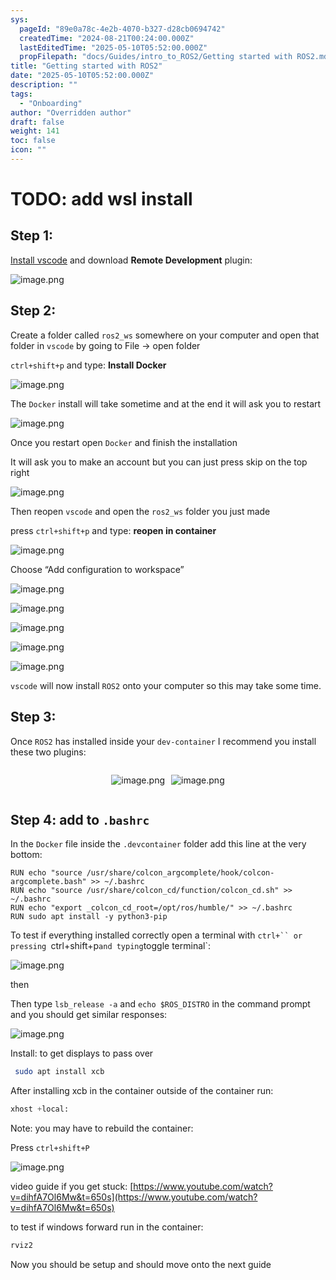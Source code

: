 ```yaml
---
sys:
  pageId: "89e0a78c-4e2b-4070-b327-d28cb0694742"
  createdTime: "2024-08-21T00:24:00.000Z"
  lastEditedTime: "2025-05-10T05:52:00.000Z"
  propFilepath: "docs/Guides/intro_to_ROS2/Getting started with ROS2.md"
title: "Getting started with ROS2"
date: "2025-05-10T05:52:00.000Z"
description: ""
tags:
  - "Onboarding"
author: "Overridden author"
draft: false
weight: 141
toc: false
icon: ""
---
```


# TODO: add wsl install

## Step 1:

[Install vscode](https://code.visualstudio.com/download) and download **Remote Development** plugin:

![image.png](https://prod-files-secure.s3.us-west-2.amazonaws.com/d518164a-d88e-44d1-a4ee-3adb3bd8bce0/efb52993-1881-4a40-b95e-6f020334f022/image.png?X-Amz-Algorithm=AWS4-HMAC-SHA256&X-Amz-Content-Sha256=UNSIGNED-PAYLOAD&X-Amz-Credential=ASIAZI2LB4662ZOSMY5Y%2F20250712%2Fus-west-2%2Fs3%2Faws4_request&X-Amz-Date=20250712T220818Z&X-Amz-Expires=3600&X-Amz-Security-Token=IQoJb3JpZ2luX2VjEO7%2F%2F%2F%2F%2F%2F%2F%2F%2F%2FwEaCXVzLXdlc3QtMiJIMEYCIQC%2BzI72OdHoFDDwbMwUVd2juWqkSWR0aGhNppnQRnk9ugIhAIzANsjv89HIw8r2TSxiRWBDcZOvFhJiBRw7VhdRlD4AKogECPf%2F%2F%2F%2F%2F%2F%2F%2F%2F%2FwEQABoMNjM3NDIzMTgzODA1IgyAxgN0s8Yw8O%2FObXAq3AMJFpliJLu1h%2Fq4NVsxJ6URtVhBy73NHYbOPgqMkIR3FtYoCBnv69JudTG2hTiQIVHWspLZJXXcjL8GIDLS9fyeKq27zPJ1xCIz4ob3o2PILrQ4KQ2oWMJ2BaRXcwVkUWSHAf3%2BV8GmmqpB98vFb1Hhp4%2BSO%2BgE6Kdr1EsTQ%2FALBbvR1jSgWUcBmhJrxOZKY5e8Vy4HSyitdd6aye5FJ9DQUwVHqMSV6jTfHVSI9Ru3rRwCJoqlV%2FZaXP7RaiRtUwV7B8fnUYig0huy2VFIr%2FsBwrw%2BUwn5xYy9ep9KhZyQ%2FE3v52%2FQ16aQs7kbaDOk2TZDgCDSQCzO6uDtLnzIEnj1Wf41ZGmVjZlMiReOJxSI68UdWJ7NbeXFTbkK3EItIZEprXcicxPPdMK8Hzs9IhnkHlkhx0YiD1i6wp%2FS7DnRBcSpfGKFash00UPVODecKlszagcnlx9gBcovUbhhuk7vy3RIwgCKr61Xy9m9CfT%2Fzb6dA7EhOOYvRzEjIwg9ilrOrHkKrT7CIFdTOdFbKDV%2BHtNlE%2FCbvlFdqcIPAYz5cp7o6S3xHMpwzOK4Ajd2opVkdLVp3SV%2Fbz1VnleuHmQJndBz338hSznwp0Luzlmg3yQAMRic%2B%2BCFLgC4vzC1rsvDBjqkAautxoAuhwkpFN%2BgAlcwguXNmUTAn2iZa0Wn0ZFoP4NWDIGbsvLixV%2FuMe7%2Fhe0pjz9ZNULnUjd9cVUyZFljfpPEvRJ0cplfv%2BbywqhZTCuGI5zpXsby0KhDwWVHSDBXVujF3gEs3P8ncfSWOkbnSE%2Ffu7zs%2BAJcyCdiHQ93pCpjw8olp5sVS6NFnctR9ZFeiLL3rUF7sExvqjbwQPY5qiCn%2BFxH&X-Amz-Signature=4a2839409dbec46e2028a1d0ab01b94503ccca88c34ae9218114d1904f0ff435&X-Amz-SignedHeaders=host&x-amz-checksum-mode=ENABLED&x-id=GetObject)

## Step 2:

Create a folder called `ros2_ws` somewhere on your computer and open that folder in `vscode` by going to File → open folder 

`ctrl+shift+p` and type: **Install Docker**

![image.png](https://prod-files-secure.s3.us-west-2.amazonaws.com/d518164a-d88e-44d1-a4ee-3adb3bd8bce0/2269dc0e-1cd5-47ff-bceb-c04ad9b2eab0/image.png?X-Amz-Algorithm=AWS4-HMAC-SHA256&X-Amz-Content-Sha256=UNSIGNED-PAYLOAD&X-Amz-Credential=ASIAZI2LB4662ZOSMY5Y%2F20250712%2Fus-west-2%2Fs3%2Faws4_request&X-Amz-Date=20250712T220818Z&X-Amz-Expires=3600&X-Amz-Security-Token=IQoJb3JpZ2luX2VjEO7%2F%2F%2F%2F%2F%2F%2F%2F%2F%2FwEaCXVzLXdlc3QtMiJIMEYCIQC%2BzI72OdHoFDDwbMwUVd2juWqkSWR0aGhNppnQRnk9ugIhAIzANsjv89HIw8r2TSxiRWBDcZOvFhJiBRw7VhdRlD4AKogECPf%2F%2F%2F%2F%2F%2F%2F%2F%2F%2FwEQABoMNjM3NDIzMTgzODA1IgyAxgN0s8Yw8O%2FObXAq3AMJFpliJLu1h%2Fq4NVsxJ6URtVhBy73NHYbOPgqMkIR3FtYoCBnv69JudTG2hTiQIVHWspLZJXXcjL8GIDLS9fyeKq27zPJ1xCIz4ob3o2PILrQ4KQ2oWMJ2BaRXcwVkUWSHAf3%2BV8GmmqpB98vFb1Hhp4%2BSO%2BgE6Kdr1EsTQ%2FALBbvR1jSgWUcBmhJrxOZKY5e8Vy4HSyitdd6aye5FJ9DQUwVHqMSV6jTfHVSI9Ru3rRwCJoqlV%2FZaXP7RaiRtUwV7B8fnUYig0huy2VFIr%2FsBwrw%2BUwn5xYy9ep9KhZyQ%2FE3v52%2FQ16aQs7kbaDOk2TZDgCDSQCzO6uDtLnzIEnj1Wf41ZGmVjZlMiReOJxSI68UdWJ7NbeXFTbkK3EItIZEprXcicxPPdMK8Hzs9IhnkHlkhx0YiD1i6wp%2FS7DnRBcSpfGKFash00UPVODecKlszagcnlx9gBcovUbhhuk7vy3RIwgCKr61Xy9m9CfT%2Fzb6dA7EhOOYvRzEjIwg9ilrOrHkKrT7CIFdTOdFbKDV%2BHtNlE%2FCbvlFdqcIPAYz5cp7o6S3xHMpwzOK4Ajd2opVkdLVp3SV%2Fbz1VnleuHmQJndBz338hSznwp0Luzlmg3yQAMRic%2B%2BCFLgC4vzC1rsvDBjqkAautxoAuhwkpFN%2BgAlcwguXNmUTAn2iZa0Wn0ZFoP4NWDIGbsvLixV%2FuMe7%2Fhe0pjz9ZNULnUjd9cVUyZFljfpPEvRJ0cplfv%2BbywqhZTCuGI5zpXsby0KhDwWVHSDBXVujF3gEs3P8ncfSWOkbnSE%2Ffu7zs%2BAJcyCdiHQ93pCpjw8olp5sVS6NFnctR9ZFeiLL3rUF7sExvqjbwQPY5qiCn%2BFxH&X-Amz-Signature=d76f6272fb1eb688419ef70018e92ebc74b84d0fc8b2610b6f16810896e85760&X-Amz-SignedHeaders=host&x-amz-checksum-mode=ENABLED&x-id=GetObject)

The `Docker` install will take sometime and at the end it will ask you to restart

![image.png](https://prod-files-secure.s3.us-west-2.amazonaws.com/d518164a-d88e-44d1-a4ee-3adb3bd8bce0/ed233f78-be33-4b1f-b89c-9c346c0e961e/image.png?X-Amz-Algorithm=AWS4-HMAC-SHA256&X-Amz-Content-Sha256=UNSIGNED-PAYLOAD&X-Amz-Credential=ASIAZI2LB4662ZOSMY5Y%2F20250712%2Fus-west-2%2Fs3%2Faws4_request&X-Amz-Date=20250712T220818Z&X-Amz-Expires=3600&X-Amz-Security-Token=IQoJb3JpZ2luX2VjEO7%2F%2F%2F%2F%2F%2F%2F%2F%2F%2FwEaCXVzLXdlc3QtMiJIMEYCIQC%2BzI72OdHoFDDwbMwUVd2juWqkSWR0aGhNppnQRnk9ugIhAIzANsjv89HIw8r2TSxiRWBDcZOvFhJiBRw7VhdRlD4AKogECPf%2F%2F%2F%2F%2F%2F%2F%2F%2F%2FwEQABoMNjM3NDIzMTgzODA1IgyAxgN0s8Yw8O%2FObXAq3AMJFpliJLu1h%2Fq4NVsxJ6URtVhBy73NHYbOPgqMkIR3FtYoCBnv69JudTG2hTiQIVHWspLZJXXcjL8GIDLS9fyeKq27zPJ1xCIz4ob3o2PILrQ4KQ2oWMJ2BaRXcwVkUWSHAf3%2BV8GmmqpB98vFb1Hhp4%2BSO%2BgE6Kdr1EsTQ%2FALBbvR1jSgWUcBmhJrxOZKY5e8Vy4HSyitdd6aye5FJ9DQUwVHqMSV6jTfHVSI9Ru3rRwCJoqlV%2FZaXP7RaiRtUwV7B8fnUYig0huy2VFIr%2FsBwrw%2BUwn5xYy9ep9KhZyQ%2FE3v52%2FQ16aQs7kbaDOk2TZDgCDSQCzO6uDtLnzIEnj1Wf41ZGmVjZlMiReOJxSI68UdWJ7NbeXFTbkK3EItIZEprXcicxPPdMK8Hzs9IhnkHlkhx0YiD1i6wp%2FS7DnRBcSpfGKFash00UPVODecKlszagcnlx9gBcovUbhhuk7vy3RIwgCKr61Xy9m9CfT%2Fzb6dA7EhOOYvRzEjIwg9ilrOrHkKrT7CIFdTOdFbKDV%2BHtNlE%2FCbvlFdqcIPAYz5cp7o6S3xHMpwzOK4Ajd2opVkdLVp3SV%2Fbz1VnleuHmQJndBz338hSznwp0Luzlmg3yQAMRic%2B%2BCFLgC4vzC1rsvDBjqkAautxoAuhwkpFN%2BgAlcwguXNmUTAn2iZa0Wn0ZFoP4NWDIGbsvLixV%2FuMe7%2Fhe0pjz9ZNULnUjd9cVUyZFljfpPEvRJ0cplfv%2BbywqhZTCuGI5zpXsby0KhDwWVHSDBXVujF3gEs3P8ncfSWOkbnSE%2Ffu7zs%2BAJcyCdiHQ93pCpjw8olp5sVS6NFnctR9ZFeiLL3rUF7sExvqjbwQPY5qiCn%2BFxH&X-Amz-Signature=42e2d11429b596fec155310bc70d45ad235027ac79a7b57efad22b47307f4906&X-Amz-SignedHeaders=host&x-amz-checksum-mode=ENABLED&x-id=GetObject)

Once you restart open `Docker` and finish the installation

It will ask you to make an account but you can just press skip on the top right

![image.png](https://prod-files-secure.s3.us-west-2.amazonaws.com/d518164a-d88e-44d1-a4ee-3adb3bd8bce0/21010ad9-1659-4fd9-9f59-9932a09b2a3d/image.png?X-Amz-Algorithm=AWS4-HMAC-SHA256&X-Amz-Content-Sha256=UNSIGNED-PAYLOAD&X-Amz-Credential=ASIAZI2LB4662ZOSMY5Y%2F20250712%2Fus-west-2%2Fs3%2Faws4_request&X-Amz-Date=20250712T220818Z&X-Amz-Expires=3600&X-Amz-Security-Token=IQoJb3JpZ2luX2VjEO7%2F%2F%2F%2F%2F%2F%2F%2F%2F%2FwEaCXVzLXdlc3QtMiJIMEYCIQC%2BzI72OdHoFDDwbMwUVd2juWqkSWR0aGhNppnQRnk9ugIhAIzANsjv89HIw8r2TSxiRWBDcZOvFhJiBRw7VhdRlD4AKogECPf%2F%2F%2F%2F%2F%2F%2F%2F%2F%2FwEQABoMNjM3NDIzMTgzODA1IgyAxgN0s8Yw8O%2FObXAq3AMJFpliJLu1h%2Fq4NVsxJ6URtVhBy73NHYbOPgqMkIR3FtYoCBnv69JudTG2hTiQIVHWspLZJXXcjL8GIDLS9fyeKq27zPJ1xCIz4ob3o2PILrQ4KQ2oWMJ2BaRXcwVkUWSHAf3%2BV8GmmqpB98vFb1Hhp4%2BSO%2BgE6Kdr1EsTQ%2FALBbvR1jSgWUcBmhJrxOZKY5e8Vy4HSyitdd6aye5FJ9DQUwVHqMSV6jTfHVSI9Ru3rRwCJoqlV%2FZaXP7RaiRtUwV7B8fnUYig0huy2VFIr%2FsBwrw%2BUwn5xYy9ep9KhZyQ%2FE3v52%2FQ16aQs7kbaDOk2TZDgCDSQCzO6uDtLnzIEnj1Wf41ZGmVjZlMiReOJxSI68UdWJ7NbeXFTbkK3EItIZEprXcicxPPdMK8Hzs9IhnkHlkhx0YiD1i6wp%2FS7DnRBcSpfGKFash00UPVODecKlszagcnlx9gBcovUbhhuk7vy3RIwgCKr61Xy9m9CfT%2Fzb6dA7EhOOYvRzEjIwg9ilrOrHkKrT7CIFdTOdFbKDV%2BHtNlE%2FCbvlFdqcIPAYz5cp7o6S3xHMpwzOK4Ajd2opVkdLVp3SV%2Fbz1VnleuHmQJndBz338hSznwp0Luzlmg3yQAMRic%2B%2BCFLgC4vzC1rsvDBjqkAautxoAuhwkpFN%2BgAlcwguXNmUTAn2iZa0Wn0ZFoP4NWDIGbsvLixV%2FuMe7%2Fhe0pjz9ZNULnUjd9cVUyZFljfpPEvRJ0cplfv%2BbywqhZTCuGI5zpXsby0KhDwWVHSDBXVujF3gEs3P8ncfSWOkbnSE%2Ffu7zs%2BAJcyCdiHQ93pCpjw8olp5sVS6NFnctR9ZFeiLL3rUF7sExvqjbwQPY5qiCn%2BFxH&X-Amz-Signature=c970292380a9579d4a9b0675726eb21353f7f583ca46a6ec697f37faec8f4758&X-Amz-SignedHeaders=host&x-amz-checksum-mode=ENABLED&x-id=GetObject)

Then reopen `vscode` and open the `ros2_ws` folder you just made

press `ctrl+shift+p` and type: **reopen in container**

![image.png](https://prod-files-secure.s3.us-west-2.amazonaws.com/d518164a-d88e-44d1-a4ee-3adb3bd8bce0/4e93b8c2-41ad-488c-8095-c74205196118/image.png?X-Amz-Algorithm=AWS4-HMAC-SHA256&X-Amz-Content-Sha256=UNSIGNED-PAYLOAD&X-Amz-Credential=ASIAZI2LB4662ZOSMY5Y%2F20250712%2Fus-west-2%2Fs3%2Faws4_request&X-Amz-Date=20250712T220818Z&X-Amz-Expires=3600&X-Amz-Security-Token=IQoJb3JpZ2luX2VjEO7%2F%2F%2F%2F%2F%2F%2F%2F%2F%2FwEaCXVzLXdlc3QtMiJIMEYCIQC%2BzI72OdHoFDDwbMwUVd2juWqkSWR0aGhNppnQRnk9ugIhAIzANsjv89HIw8r2TSxiRWBDcZOvFhJiBRw7VhdRlD4AKogECPf%2F%2F%2F%2F%2F%2F%2F%2F%2F%2FwEQABoMNjM3NDIzMTgzODA1IgyAxgN0s8Yw8O%2FObXAq3AMJFpliJLu1h%2Fq4NVsxJ6URtVhBy73NHYbOPgqMkIR3FtYoCBnv69JudTG2hTiQIVHWspLZJXXcjL8GIDLS9fyeKq27zPJ1xCIz4ob3o2PILrQ4KQ2oWMJ2BaRXcwVkUWSHAf3%2BV8GmmqpB98vFb1Hhp4%2BSO%2BgE6Kdr1EsTQ%2FALBbvR1jSgWUcBmhJrxOZKY5e8Vy4HSyitdd6aye5FJ9DQUwVHqMSV6jTfHVSI9Ru3rRwCJoqlV%2FZaXP7RaiRtUwV7B8fnUYig0huy2VFIr%2FsBwrw%2BUwn5xYy9ep9KhZyQ%2FE3v52%2FQ16aQs7kbaDOk2TZDgCDSQCzO6uDtLnzIEnj1Wf41ZGmVjZlMiReOJxSI68UdWJ7NbeXFTbkK3EItIZEprXcicxPPdMK8Hzs9IhnkHlkhx0YiD1i6wp%2FS7DnRBcSpfGKFash00UPVODecKlszagcnlx9gBcovUbhhuk7vy3RIwgCKr61Xy9m9CfT%2Fzb6dA7EhOOYvRzEjIwg9ilrOrHkKrT7CIFdTOdFbKDV%2BHtNlE%2FCbvlFdqcIPAYz5cp7o6S3xHMpwzOK4Ajd2opVkdLVp3SV%2Fbz1VnleuHmQJndBz338hSznwp0Luzlmg3yQAMRic%2B%2BCFLgC4vzC1rsvDBjqkAautxoAuhwkpFN%2BgAlcwguXNmUTAn2iZa0Wn0ZFoP4NWDIGbsvLixV%2FuMe7%2Fhe0pjz9ZNULnUjd9cVUyZFljfpPEvRJ0cplfv%2BbywqhZTCuGI5zpXsby0KhDwWVHSDBXVujF3gEs3P8ncfSWOkbnSE%2Ffu7zs%2BAJcyCdiHQ93pCpjw8olp5sVS6NFnctR9ZFeiLL3rUF7sExvqjbwQPY5qiCn%2BFxH&X-Amz-Signature=e80758cba25794e5522efc08e867631bd94638c0c76ca29e62d72b51ffc922c8&X-Amz-SignedHeaders=host&x-amz-checksum-mode=ENABLED&x-id=GetObject)

Choose “Add configuration to workspace”

![image.png](https://prod-files-secure.s3.us-west-2.amazonaws.com/d518164a-d88e-44d1-a4ee-3adb3bd8bce0/9560b282-5060-4989-ba37-97e7b2c22476/image.png?X-Amz-Algorithm=AWS4-HMAC-SHA256&X-Amz-Content-Sha256=UNSIGNED-PAYLOAD&X-Amz-Credential=ASIAZI2LB4662ZOSMY5Y%2F20250712%2Fus-west-2%2Fs3%2Faws4_request&X-Amz-Date=20250712T220818Z&X-Amz-Expires=3600&X-Amz-Security-Token=IQoJb3JpZ2luX2VjEO7%2F%2F%2F%2F%2F%2F%2F%2F%2F%2FwEaCXVzLXdlc3QtMiJIMEYCIQC%2BzI72OdHoFDDwbMwUVd2juWqkSWR0aGhNppnQRnk9ugIhAIzANsjv89HIw8r2TSxiRWBDcZOvFhJiBRw7VhdRlD4AKogECPf%2F%2F%2F%2F%2F%2F%2F%2F%2F%2FwEQABoMNjM3NDIzMTgzODA1IgyAxgN0s8Yw8O%2FObXAq3AMJFpliJLu1h%2Fq4NVsxJ6URtVhBy73NHYbOPgqMkIR3FtYoCBnv69JudTG2hTiQIVHWspLZJXXcjL8GIDLS9fyeKq27zPJ1xCIz4ob3o2PILrQ4KQ2oWMJ2BaRXcwVkUWSHAf3%2BV8GmmqpB98vFb1Hhp4%2BSO%2BgE6Kdr1EsTQ%2FALBbvR1jSgWUcBmhJrxOZKY5e8Vy4HSyitdd6aye5FJ9DQUwVHqMSV6jTfHVSI9Ru3rRwCJoqlV%2FZaXP7RaiRtUwV7B8fnUYig0huy2VFIr%2FsBwrw%2BUwn5xYy9ep9KhZyQ%2FE3v52%2FQ16aQs7kbaDOk2TZDgCDSQCzO6uDtLnzIEnj1Wf41ZGmVjZlMiReOJxSI68UdWJ7NbeXFTbkK3EItIZEprXcicxPPdMK8Hzs9IhnkHlkhx0YiD1i6wp%2FS7DnRBcSpfGKFash00UPVODecKlszagcnlx9gBcovUbhhuk7vy3RIwgCKr61Xy9m9CfT%2Fzb6dA7EhOOYvRzEjIwg9ilrOrHkKrT7CIFdTOdFbKDV%2BHtNlE%2FCbvlFdqcIPAYz5cp7o6S3xHMpwzOK4Ajd2opVkdLVp3SV%2Fbz1VnleuHmQJndBz338hSznwp0Luzlmg3yQAMRic%2B%2BCFLgC4vzC1rsvDBjqkAautxoAuhwkpFN%2BgAlcwguXNmUTAn2iZa0Wn0ZFoP4NWDIGbsvLixV%2FuMe7%2Fhe0pjz9ZNULnUjd9cVUyZFljfpPEvRJ0cplfv%2BbywqhZTCuGI5zpXsby0KhDwWVHSDBXVujF3gEs3P8ncfSWOkbnSE%2Ffu7zs%2BAJcyCdiHQ93pCpjw8olp5sVS6NFnctR9ZFeiLL3rUF7sExvqjbwQPY5qiCn%2BFxH&X-Amz-Signature=7d28b8a150089bdf3f0b5f3f3171b4606fa0a2cf31c7b21dfbbf5e96382ac73d&X-Amz-SignedHeaders=host&x-amz-checksum-mode=ENABLED&x-id=GetObject)

![image.png](https://prod-files-secure.s3.us-west-2.amazonaws.com/d518164a-d88e-44d1-a4ee-3adb3bd8bce0/2ee63f81-886b-48e8-a553-dc6e5eac99e4/image.png?X-Amz-Algorithm=AWS4-HMAC-SHA256&X-Amz-Content-Sha256=UNSIGNED-PAYLOAD&X-Amz-Credential=ASIAZI2LB4662ZOSMY5Y%2F20250712%2Fus-west-2%2Fs3%2Faws4_request&X-Amz-Date=20250712T220818Z&X-Amz-Expires=3600&X-Amz-Security-Token=IQoJb3JpZ2luX2VjEO7%2F%2F%2F%2F%2F%2F%2F%2F%2F%2FwEaCXVzLXdlc3QtMiJIMEYCIQC%2BzI72OdHoFDDwbMwUVd2juWqkSWR0aGhNppnQRnk9ugIhAIzANsjv89HIw8r2TSxiRWBDcZOvFhJiBRw7VhdRlD4AKogECPf%2F%2F%2F%2F%2F%2F%2F%2F%2F%2FwEQABoMNjM3NDIzMTgzODA1IgyAxgN0s8Yw8O%2FObXAq3AMJFpliJLu1h%2Fq4NVsxJ6URtVhBy73NHYbOPgqMkIR3FtYoCBnv69JudTG2hTiQIVHWspLZJXXcjL8GIDLS9fyeKq27zPJ1xCIz4ob3o2PILrQ4KQ2oWMJ2BaRXcwVkUWSHAf3%2BV8GmmqpB98vFb1Hhp4%2BSO%2BgE6Kdr1EsTQ%2FALBbvR1jSgWUcBmhJrxOZKY5e8Vy4HSyitdd6aye5FJ9DQUwVHqMSV6jTfHVSI9Ru3rRwCJoqlV%2FZaXP7RaiRtUwV7B8fnUYig0huy2VFIr%2FsBwrw%2BUwn5xYy9ep9KhZyQ%2FE3v52%2FQ16aQs7kbaDOk2TZDgCDSQCzO6uDtLnzIEnj1Wf41ZGmVjZlMiReOJxSI68UdWJ7NbeXFTbkK3EItIZEprXcicxPPdMK8Hzs9IhnkHlkhx0YiD1i6wp%2FS7DnRBcSpfGKFash00UPVODecKlszagcnlx9gBcovUbhhuk7vy3RIwgCKr61Xy9m9CfT%2Fzb6dA7EhOOYvRzEjIwg9ilrOrHkKrT7CIFdTOdFbKDV%2BHtNlE%2FCbvlFdqcIPAYz5cp7o6S3xHMpwzOK4Ajd2opVkdLVp3SV%2Fbz1VnleuHmQJndBz338hSznwp0Luzlmg3yQAMRic%2B%2BCFLgC4vzC1rsvDBjqkAautxoAuhwkpFN%2BgAlcwguXNmUTAn2iZa0Wn0ZFoP4NWDIGbsvLixV%2FuMe7%2Fhe0pjz9ZNULnUjd9cVUyZFljfpPEvRJ0cplfv%2BbywqhZTCuGI5zpXsby0KhDwWVHSDBXVujF3gEs3P8ncfSWOkbnSE%2Ffu7zs%2BAJcyCdiHQ93pCpjw8olp5sVS6NFnctR9ZFeiLL3rUF7sExvqjbwQPY5qiCn%2BFxH&X-Amz-Signature=8ccc1caf9ed51bb3dc7bb0b188d38085db2c78730a9a03b2b130e0efa4e9e5c2&X-Amz-SignedHeaders=host&x-amz-checksum-mode=ENABLED&x-id=GetObject)

![image.png](https://prod-files-secure.s3.us-west-2.amazonaws.com/d518164a-d88e-44d1-a4ee-3adb3bd8bce0/ae1580b2-b048-407e-aed9-b584224a7a04/image.png?X-Amz-Algorithm=AWS4-HMAC-SHA256&X-Amz-Content-Sha256=UNSIGNED-PAYLOAD&X-Amz-Credential=ASIAZI2LB4662ZOSMY5Y%2F20250712%2Fus-west-2%2Fs3%2Faws4_request&X-Amz-Date=20250712T220818Z&X-Amz-Expires=3600&X-Amz-Security-Token=IQoJb3JpZ2luX2VjEO7%2F%2F%2F%2F%2F%2F%2F%2F%2F%2FwEaCXVzLXdlc3QtMiJIMEYCIQC%2BzI72OdHoFDDwbMwUVd2juWqkSWR0aGhNppnQRnk9ugIhAIzANsjv89HIw8r2TSxiRWBDcZOvFhJiBRw7VhdRlD4AKogECPf%2F%2F%2F%2F%2F%2F%2F%2F%2F%2FwEQABoMNjM3NDIzMTgzODA1IgyAxgN0s8Yw8O%2FObXAq3AMJFpliJLu1h%2Fq4NVsxJ6URtVhBy73NHYbOPgqMkIR3FtYoCBnv69JudTG2hTiQIVHWspLZJXXcjL8GIDLS9fyeKq27zPJ1xCIz4ob3o2PILrQ4KQ2oWMJ2BaRXcwVkUWSHAf3%2BV8GmmqpB98vFb1Hhp4%2BSO%2BgE6Kdr1EsTQ%2FALBbvR1jSgWUcBmhJrxOZKY5e8Vy4HSyitdd6aye5FJ9DQUwVHqMSV6jTfHVSI9Ru3rRwCJoqlV%2FZaXP7RaiRtUwV7B8fnUYig0huy2VFIr%2FsBwrw%2BUwn5xYy9ep9KhZyQ%2FE3v52%2FQ16aQs7kbaDOk2TZDgCDSQCzO6uDtLnzIEnj1Wf41ZGmVjZlMiReOJxSI68UdWJ7NbeXFTbkK3EItIZEprXcicxPPdMK8Hzs9IhnkHlkhx0YiD1i6wp%2FS7DnRBcSpfGKFash00UPVODecKlszagcnlx9gBcovUbhhuk7vy3RIwgCKr61Xy9m9CfT%2Fzb6dA7EhOOYvRzEjIwg9ilrOrHkKrT7CIFdTOdFbKDV%2BHtNlE%2FCbvlFdqcIPAYz5cp7o6S3xHMpwzOK4Ajd2opVkdLVp3SV%2Fbz1VnleuHmQJndBz338hSznwp0Luzlmg3yQAMRic%2B%2BCFLgC4vzC1rsvDBjqkAautxoAuhwkpFN%2BgAlcwguXNmUTAn2iZa0Wn0ZFoP4NWDIGbsvLixV%2FuMe7%2Fhe0pjz9ZNULnUjd9cVUyZFljfpPEvRJ0cplfv%2BbywqhZTCuGI5zpXsby0KhDwWVHSDBXVujF3gEs3P8ncfSWOkbnSE%2Ffu7zs%2BAJcyCdiHQ93pCpjw8olp5sVS6NFnctR9ZFeiLL3rUF7sExvqjbwQPY5qiCn%2BFxH&X-Amz-Signature=860f0334fbbdb43657a57054f5cdb38430f36fb84921ae6c8a49e6d228578cb9&X-Amz-SignedHeaders=host&x-amz-checksum-mode=ENABLED&x-id=GetObject)

![image.png](https://prod-files-secure.s3.us-west-2.amazonaws.com/d518164a-d88e-44d1-a4ee-3adb3bd8bce0/53255b28-f75e-430f-b9e3-c0ac8577e42b/image.png?X-Amz-Algorithm=AWS4-HMAC-SHA256&X-Amz-Content-Sha256=UNSIGNED-PAYLOAD&X-Amz-Credential=ASIAZI2LB4662ZOSMY5Y%2F20250712%2Fus-west-2%2Fs3%2Faws4_request&X-Amz-Date=20250712T220818Z&X-Amz-Expires=3600&X-Amz-Security-Token=IQoJb3JpZ2luX2VjEO7%2F%2F%2F%2F%2F%2F%2F%2F%2F%2FwEaCXVzLXdlc3QtMiJIMEYCIQC%2BzI72OdHoFDDwbMwUVd2juWqkSWR0aGhNppnQRnk9ugIhAIzANsjv89HIw8r2TSxiRWBDcZOvFhJiBRw7VhdRlD4AKogECPf%2F%2F%2F%2F%2F%2F%2F%2F%2F%2FwEQABoMNjM3NDIzMTgzODA1IgyAxgN0s8Yw8O%2FObXAq3AMJFpliJLu1h%2Fq4NVsxJ6URtVhBy73NHYbOPgqMkIR3FtYoCBnv69JudTG2hTiQIVHWspLZJXXcjL8GIDLS9fyeKq27zPJ1xCIz4ob3o2PILrQ4KQ2oWMJ2BaRXcwVkUWSHAf3%2BV8GmmqpB98vFb1Hhp4%2BSO%2BgE6Kdr1EsTQ%2FALBbvR1jSgWUcBmhJrxOZKY5e8Vy4HSyitdd6aye5FJ9DQUwVHqMSV6jTfHVSI9Ru3rRwCJoqlV%2FZaXP7RaiRtUwV7B8fnUYig0huy2VFIr%2FsBwrw%2BUwn5xYy9ep9KhZyQ%2FE3v52%2FQ16aQs7kbaDOk2TZDgCDSQCzO6uDtLnzIEnj1Wf41ZGmVjZlMiReOJxSI68UdWJ7NbeXFTbkK3EItIZEprXcicxPPdMK8Hzs9IhnkHlkhx0YiD1i6wp%2FS7DnRBcSpfGKFash00UPVODecKlszagcnlx9gBcovUbhhuk7vy3RIwgCKr61Xy9m9CfT%2Fzb6dA7EhOOYvRzEjIwg9ilrOrHkKrT7CIFdTOdFbKDV%2BHtNlE%2FCbvlFdqcIPAYz5cp7o6S3xHMpwzOK4Ajd2opVkdLVp3SV%2Fbz1VnleuHmQJndBz338hSznwp0Luzlmg3yQAMRic%2B%2BCFLgC4vzC1rsvDBjqkAautxoAuhwkpFN%2BgAlcwguXNmUTAn2iZa0Wn0ZFoP4NWDIGbsvLixV%2FuMe7%2Fhe0pjz9ZNULnUjd9cVUyZFljfpPEvRJ0cplfv%2BbywqhZTCuGI5zpXsby0KhDwWVHSDBXVujF3gEs3P8ncfSWOkbnSE%2Ffu7zs%2BAJcyCdiHQ93pCpjw8olp5sVS6NFnctR9ZFeiLL3rUF7sExvqjbwQPY5qiCn%2BFxH&X-Amz-Signature=7be75c0044838d0553b37e43973f666f4955fa2e2ea7e05002e7629b685de4d9&X-Amz-SignedHeaders=host&x-amz-checksum-mode=ENABLED&x-id=GetObject)

![image.png](https://prod-files-secure.s3.us-west-2.amazonaws.com/d518164a-d88e-44d1-a4ee-3adb3bd8bce0/7c562767-5af9-4ffb-97d1-327bcdf4ee00/image.png?X-Amz-Algorithm=AWS4-HMAC-SHA256&X-Amz-Content-Sha256=UNSIGNED-PAYLOAD&X-Amz-Credential=ASIAZI2LB4662ZOSMY5Y%2F20250712%2Fus-west-2%2Fs3%2Faws4_request&X-Amz-Date=20250712T220818Z&X-Amz-Expires=3600&X-Amz-Security-Token=IQoJb3JpZ2luX2VjEO7%2F%2F%2F%2F%2F%2F%2F%2F%2F%2FwEaCXVzLXdlc3QtMiJIMEYCIQC%2BzI72OdHoFDDwbMwUVd2juWqkSWR0aGhNppnQRnk9ugIhAIzANsjv89HIw8r2TSxiRWBDcZOvFhJiBRw7VhdRlD4AKogECPf%2F%2F%2F%2F%2F%2F%2F%2F%2F%2FwEQABoMNjM3NDIzMTgzODA1IgyAxgN0s8Yw8O%2FObXAq3AMJFpliJLu1h%2Fq4NVsxJ6URtVhBy73NHYbOPgqMkIR3FtYoCBnv69JudTG2hTiQIVHWspLZJXXcjL8GIDLS9fyeKq27zPJ1xCIz4ob3o2PILrQ4KQ2oWMJ2BaRXcwVkUWSHAf3%2BV8GmmqpB98vFb1Hhp4%2BSO%2BgE6Kdr1EsTQ%2FALBbvR1jSgWUcBmhJrxOZKY5e8Vy4HSyitdd6aye5FJ9DQUwVHqMSV6jTfHVSI9Ru3rRwCJoqlV%2FZaXP7RaiRtUwV7B8fnUYig0huy2VFIr%2FsBwrw%2BUwn5xYy9ep9KhZyQ%2FE3v52%2FQ16aQs7kbaDOk2TZDgCDSQCzO6uDtLnzIEnj1Wf41ZGmVjZlMiReOJxSI68UdWJ7NbeXFTbkK3EItIZEprXcicxPPdMK8Hzs9IhnkHlkhx0YiD1i6wp%2FS7DnRBcSpfGKFash00UPVODecKlszagcnlx9gBcovUbhhuk7vy3RIwgCKr61Xy9m9CfT%2Fzb6dA7EhOOYvRzEjIwg9ilrOrHkKrT7CIFdTOdFbKDV%2BHtNlE%2FCbvlFdqcIPAYz5cp7o6S3xHMpwzOK4Ajd2opVkdLVp3SV%2Fbz1VnleuHmQJndBz338hSznwp0Luzlmg3yQAMRic%2B%2BCFLgC4vzC1rsvDBjqkAautxoAuhwkpFN%2BgAlcwguXNmUTAn2iZa0Wn0ZFoP4NWDIGbsvLixV%2FuMe7%2Fhe0pjz9ZNULnUjd9cVUyZFljfpPEvRJ0cplfv%2BbywqhZTCuGI5zpXsby0KhDwWVHSDBXVujF3gEs3P8ncfSWOkbnSE%2Ffu7zs%2BAJcyCdiHQ93pCpjw8olp5sVS6NFnctR9ZFeiLL3rUF7sExvqjbwQPY5qiCn%2BFxH&X-Amz-Signature=a1ef8c5faae1c573f919450f04ffd5e8746beefa1b4ddbc8d5d2426d3d300367&X-Amz-SignedHeaders=host&x-amz-checksum-mode=ENABLED&x-id=GetObject)

`vscode` will now install `ROS2` onto your computer so this may take some time.

## Step 3:

Once `ROS2` has installed inside your `dev-container` I recommend you install these two plugins:

<div style="display: flex;flex-direction: row; column-gap:10px; max-width: 630px;justify-content: center;">
<div>

![image.png](https://prod-files-secure.s3.us-west-2.amazonaws.com/d518164a-d88e-44d1-a4ee-3adb3bd8bce0/3fc3d550-5a54-4ba1-ba6b-faa01cdb7369/image.png?X-Amz-Algorithm=AWS4-HMAC-SHA256&X-Amz-Content-Sha256=UNSIGNED-PAYLOAD&X-Amz-Credential=ASIAZI2LB4665S7CLKJY%2F20250712%2Fus-west-2%2Fs3%2Faws4_request&X-Amz-Date=20250712T220819Z&X-Amz-Expires=3600&X-Amz-Security-Token=IQoJb3JpZ2luX2VjEO7%2F%2F%2F%2F%2F%2F%2F%2F%2F%2FwEaCXVzLXdlc3QtMiJIMEYCIQCxi2FKhqZ%2FvBK%2BEX%2FiZ%2BR9x%2BprTZcEUaju8lWK2xIZDQIhAKbsLS6mcJldlvMEHA6sV6%2BR3YaHsm%2FIQao4Hbf2neh0KogECPf%2F%2F%2F%2F%2F%2F%2F%2F%2F%2FwEQABoMNjM3NDIzMTgzODA1Igy0F2Wdj9pvP2l8JP8q3ANRSdS%2FYr%2FPdYJWgChDUbKJMTJtW40fZZUj74T%2FqUiCFceUe8sAJ58NQGpgP5Idwo6AX0%2FPuSaRdim7FoidWFu3Rgv2wSru0l7YVMcaej4BRBAXqYZJqSrr1eOGl1jAmb56vMBqfjpMWHvgiCOe4wzlqgugk6Ee8AKxpTN4sR1QR%2BmP7SEwDVg0bC%2BpmCwHi%2FbyElrnBY%2BBlKrRtL%2FuSyO2YlKHCCQja78tLflNQKqiwjJx1HBQWdr5eRZcJyptLSEFvv6AfBXbgoUkq1OjhldHlqfwyOvGJAC9zOBwmKe0Y7PGVU%2BAGDREjLRwJqz2G5ykTFBDoYaHoF%2FLiRpDVQRvqAO8VDbl5CeynoYMWWDWhuS610k4kU9rBklAqMmMGaNXAsBA1Nk1ac7EV0EHzGvxhk18o2Mb0GML%2FCr1avlUbuh%2Bp7we6qxhAPb7dN%2By%2B3R%2BM7gLQ%2FIK5e853gzOmd3HkcBfA5kUxiPaO72jeTsJ6eOW5u6SNM0f9sliVIeejlSMqSzA3RDVwEw3uMiHKTZZlzlfh6PIjO0mjZOf3YBKADmQE3HX432EQ2yUqoGcBiiUFz22SM1dDY%2BJLJlDVXdXigjBBPgQiytxDv4Ks8CtN%2FRzE30ZTV0EWScePjCsrsvDBjqkAU%2BLruv1kb%2B6CgFRzQeAsSrFQU7dRYJCaIpHmKuT2NF9t1GopMf%2F65bG%2BYOfVyNLZSIxyjpRh2SHFjolKObChrP4yHbNqft875pG9%2F5FJSYRC9JZt0T3tmkBHVt%2B66TFqgfJeOaucci93GvbS2bpcaAyJT2Pkwm88ipiUdaZM1Qo1vz%2FvIXu5dzvYiAmBDHyhi8SrQQkTkISnK66DxspxVWgAMfm&X-Amz-Signature=aad20cfbc4a74500ca72bb29a9cd86ff12b3c0841dbfc7f1eb8688345eb1b01c&X-Amz-SignedHeaders=host&x-amz-checksum-mode=ENABLED&x-id=GetObject)

</div>
<div>

![image.png](https://prod-files-secure.s3.us-west-2.amazonaws.com/d518164a-d88e-44d1-a4ee-3adb3bd8bce0/d994cc66-13c2-4093-a5a3-f84cf4601a82/image.png?X-Amz-Algorithm=AWS4-HMAC-SHA256&X-Amz-Content-Sha256=UNSIGNED-PAYLOAD&X-Amz-Credential=ASIAZI2LB4666NLYS6BC%2F20250712%2Fus-west-2%2Fs3%2Faws4_request&X-Amz-Date=20250712T220819Z&X-Amz-Expires=3600&X-Amz-Security-Token=IQoJb3JpZ2luX2VjEO7%2F%2F%2F%2F%2F%2F%2F%2F%2F%2FwEaCXVzLXdlc3QtMiJHMEUCIQC0c6NejCwdPsLy3qRaSAEIfBCizIvi5chtescV6xdS8AIgNMMW8giKqQdfQTEU1hXxEdD3%2FC9hOZtBewr4EdpWx9gqiAQI9%2F%2F%2F%2F%2F%2F%2F%2F%2F%2F%2FARAAGgw2Mzc0MjMxODM4MDUiDNR3sbDf2c7mU%2FuYUCrcAzJCgr42cjccR6%2F73YHeAhdwe6IWMvGfKBIO15kBH894IAUYhz4KKkmFM48G%2BDe4rMJFRG7cHwOZaFPunvXFZ2hieuwCgUXn42c2NzuroI3Y3Aar7Cvmy5ILTqriXmy3ncZpQfatJMp4t1MjPzsJcurCSqzPQusNiW3Qvvg7NMy5FBg%2BZQEaQ8YasUHzfJ2ID5DHk0TBOKoZFWqhJ6Z%2BjSBKjHx8WEl%2BTh7cGQs5SccGFNnd4pXVpqJbd78Nf3HwvDaog9FC5MHEBff%2BL9tNKP0rxNAkGdKaL6f2Ln0nJiqFnzq1m2RY0i2srjdbJifL5pEdJNU3%2B9PuU7b0qvkDdNVpIyxpUEbjfEJfIYf1l5jIxMHZifbDmNJoCvP4%2Bg36so7UR9X8ngIPL7v54lyOvBCiHdU9F19fQbMxqtV3mrPAuoebr%2Br5t7oXZQDRISpNedoAI4pYg5KzuI2Z%2BUiZsVSbVyW5eSdncOECK2rt6XEX3qpV1P0%2FX8nIz3MB8xHpo7fnqZc92cAYwGwq7iiPwWMye%2Fq%2Fv2fMbiDkXpCYuUUTv6DBbClfIjWmhAslj46IUgVza3yePXMyxwNnYkEgIVjl%2FjKojdaKU20BzSOHRKrMp%2BfFwzdrpfT0hY1UMOmty8MGOqUBEq%2B6bnR00PBbRQYqJGZbEPVSfoXwMd1Pm8p1SmTjsUtQDjVReMYvr1ixiPV0Zk4FSU%2FAtxmfLhkwteDuquNXGWZshOjYvhv%2FbHfEArVnXeSIO1pxZSm%2FjPembwBJ5nQ4%2FwwunkuYvkduc4BaKodZd128pPb7dIFoI53xySifkwRdk3NKrE78wMe3zp1164Pg27FIrMoRrqtKqp6Oa1qAsWcbmuZS&X-Amz-Signature=fbb79540f8254cac7be066ff287e76379af55d3ca3a931b8a9e9b727dee3898d&X-Amz-SignedHeaders=host&x-amz-checksum-mode=ENABLED&x-id=GetObject)

</div>
</div>

## Step 4: add to `.bashrc`

In the `Docker` file inside the `.devcontainer` folder add this line at the very bottom: 

```docker
RUN echo "source /usr/share/colcon_argcomplete/hook/colcon-argcomplete.bash" >> ~/.bashrc
RUN echo "source /usr/share/colcon_cd/function/colcon_cd.sh" >> ~/.bashrc
RUN echo "export _colcon_cd_root=/opt/ros/humble/" >> ~/.bashrc
RUN sudo apt install -y python3-pip 
```

To test if everything installed correctly open a terminal with `ctrl+`` or pressing `ctrl+shift+p` and typing `toggle terminal`:

![image.png](https://prod-files-secure.s3.us-west-2.amazonaws.com/d518164a-d88e-44d1-a4ee-3adb3bd8bce0/6a4943d8-b04e-4c02-9a58-775f3384d1a5/image.png?X-Amz-Algorithm=AWS4-HMAC-SHA256&X-Amz-Content-Sha256=UNSIGNED-PAYLOAD&X-Amz-Credential=ASIAZI2LB4662ZOSMY5Y%2F20250712%2Fus-west-2%2Fs3%2Faws4_request&X-Amz-Date=20250712T220818Z&X-Amz-Expires=3600&X-Amz-Security-Token=IQoJb3JpZ2luX2VjEO7%2F%2F%2F%2F%2F%2F%2F%2F%2F%2FwEaCXVzLXdlc3QtMiJIMEYCIQC%2BzI72OdHoFDDwbMwUVd2juWqkSWR0aGhNppnQRnk9ugIhAIzANsjv89HIw8r2TSxiRWBDcZOvFhJiBRw7VhdRlD4AKogECPf%2F%2F%2F%2F%2F%2F%2F%2F%2F%2FwEQABoMNjM3NDIzMTgzODA1IgyAxgN0s8Yw8O%2FObXAq3AMJFpliJLu1h%2Fq4NVsxJ6URtVhBy73NHYbOPgqMkIR3FtYoCBnv69JudTG2hTiQIVHWspLZJXXcjL8GIDLS9fyeKq27zPJ1xCIz4ob3o2PILrQ4KQ2oWMJ2BaRXcwVkUWSHAf3%2BV8GmmqpB98vFb1Hhp4%2BSO%2BgE6Kdr1EsTQ%2FALBbvR1jSgWUcBmhJrxOZKY5e8Vy4HSyitdd6aye5FJ9DQUwVHqMSV6jTfHVSI9Ru3rRwCJoqlV%2FZaXP7RaiRtUwV7B8fnUYig0huy2VFIr%2FsBwrw%2BUwn5xYy9ep9KhZyQ%2FE3v52%2FQ16aQs7kbaDOk2TZDgCDSQCzO6uDtLnzIEnj1Wf41ZGmVjZlMiReOJxSI68UdWJ7NbeXFTbkK3EItIZEprXcicxPPdMK8Hzs9IhnkHlkhx0YiD1i6wp%2FS7DnRBcSpfGKFash00UPVODecKlszagcnlx9gBcovUbhhuk7vy3RIwgCKr61Xy9m9CfT%2Fzb6dA7EhOOYvRzEjIwg9ilrOrHkKrT7CIFdTOdFbKDV%2BHtNlE%2FCbvlFdqcIPAYz5cp7o6S3xHMpwzOK4Ajd2opVkdLVp3SV%2Fbz1VnleuHmQJndBz338hSznwp0Luzlmg3yQAMRic%2B%2BCFLgC4vzC1rsvDBjqkAautxoAuhwkpFN%2BgAlcwguXNmUTAn2iZa0Wn0ZFoP4NWDIGbsvLixV%2FuMe7%2Fhe0pjz9ZNULnUjd9cVUyZFljfpPEvRJ0cplfv%2BbywqhZTCuGI5zpXsby0KhDwWVHSDBXVujF3gEs3P8ncfSWOkbnSE%2Ffu7zs%2BAJcyCdiHQ93pCpjw8olp5sVS6NFnctR9ZFeiLL3rUF7sExvqjbwQPY5qiCn%2BFxH&X-Amz-Signature=baaa275ae2e951ba07b7032327994e9f96f47f35b7d8e82a8ac248bf25d0c1f9&X-Amz-SignedHeaders=host&x-amz-checksum-mode=ENABLED&x-id=GetObject)

then 

Then type `lsb_release -a` and `echo $ROS_DISTRO` in the command prompt and you should get similar responses:

![image.png](https://prod-files-secure.s3.us-west-2.amazonaws.com/d518164a-d88e-44d1-a4ee-3adb3bd8bce0/3e635dec-a805-4e85-8b9e-d000e5b71a4e/image.png?X-Amz-Algorithm=AWS4-HMAC-SHA256&X-Amz-Content-Sha256=UNSIGNED-PAYLOAD&X-Amz-Credential=ASIAZI2LB4662ZOSMY5Y%2F20250712%2Fus-west-2%2Fs3%2Faws4_request&X-Amz-Date=20250712T220818Z&X-Amz-Expires=3600&X-Amz-Security-Token=IQoJb3JpZ2luX2VjEO7%2F%2F%2F%2F%2F%2F%2F%2F%2F%2FwEaCXVzLXdlc3QtMiJIMEYCIQC%2BzI72OdHoFDDwbMwUVd2juWqkSWR0aGhNppnQRnk9ugIhAIzANsjv89HIw8r2TSxiRWBDcZOvFhJiBRw7VhdRlD4AKogECPf%2F%2F%2F%2F%2F%2F%2F%2F%2F%2FwEQABoMNjM3NDIzMTgzODA1IgyAxgN0s8Yw8O%2FObXAq3AMJFpliJLu1h%2Fq4NVsxJ6URtVhBy73NHYbOPgqMkIR3FtYoCBnv69JudTG2hTiQIVHWspLZJXXcjL8GIDLS9fyeKq27zPJ1xCIz4ob3o2PILrQ4KQ2oWMJ2BaRXcwVkUWSHAf3%2BV8GmmqpB98vFb1Hhp4%2BSO%2BgE6Kdr1EsTQ%2FALBbvR1jSgWUcBmhJrxOZKY5e8Vy4HSyitdd6aye5FJ9DQUwVHqMSV6jTfHVSI9Ru3rRwCJoqlV%2FZaXP7RaiRtUwV7B8fnUYig0huy2VFIr%2FsBwrw%2BUwn5xYy9ep9KhZyQ%2FE3v52%2FQ16aQs7kbaDOk2TZDgCDSQCzO6uDtLnzIEnj1Wf41ZGmVjZlMiReOJxSI68UdWJ7NbeXFTbkK3EItIZEprXcicxPPdMK8Hzs9IhnkHlkhx0YiD1i6wp%2FS7DnRBcSpfGKFash00UPVODecKlszagcnlx9gBcovUbhhuk7vy3RIwgCKr61Xy9m9CfT%2Fzb6dA7EhOOYvRzEjIwg9ilrOrHkKrT7CIFdTOdFbKDV%2BHtNlE%2FCbvlFdqcIPAYz5cp7o6S3xHMpwzOK4Ajd2opVkdLVp3SV%2Fbz1VnleuHmQJndBz338hSznwp0Luzlmg3yQAMRic%2B%2BCFLgC4vzC1rsvDBjqkAautxoAuhwkpFN%2BgAlcwguXNmUTAn2iZa0Wn0ZFoP4NWDIGbsvLixV%2FuMe7%2Fhe0pjz9ZNULnUjd9cVUyZFljfpPEvRJ0cplfv%2BbywqhZTCuGI5zpXsby0KhDwWVHSDBXVujF3gEs3P8ncfSWOkbnSE%2Ffu7zs%2BAJcyCdiHQ93pCpjw8olp5sVS6NFnctR9ZFeiLL3rUF7sExvqjbwQPY5qiCn%2BFxH&X-Amz-Signature=a9b0c053b25112e85025d1cab6a6c7a5cc09da53e2d9e85c92a353110a9593d2&X-Amz-SignedHeaders=host&x-amz-checksum-mode=ENABLED&x-id=GetObject)

Install:  to get displays to pass over

```bash
 sudo apt install xcb
```

After installing xcb in the container outside of the container run:

```python
xhost +local:
```

Note: you may have to rebuild the container:

Press `ctrl+shift+P`

![image.png](https://prod-files-secure.s3.us-west-2.amazonaws.com/d518164a-d88e-44d1-a4ee-3adb3bd8bce0/6c2be660-2618-4c38-9c26-53554f7a0b7b/image.png?X-Amz-Algorithm=AWS4-HMAC-SHA256&X-Amz-Content-Sha256=UNSIGNED-PAYLOAD&X-Amz-Credential=ASIAZI2LB4662ZOSMY5Y%2F20250712%2Fus-west-2%2Fs3%2Faws4_request&X-Amz-Date=20250712T220818Z&X-Amz-Expires=3600&X-Amz-Security-Token=IQoJb3JpZ2luX2VjEO7%2F%2F%2F%2F%2F%2F%2F%2F%2F%2FwEaCXVzLXdlc3QtMiJIMEYCIQC%2BzI72OdHoFDDwbMwUVd2juWqkSWR0aGhNppnQRnk9ugIhAIzANsjv89HIw8r2TSxiRWBDcZOvFhJiBRw7VhdRlD4AKogECPf%2F%2F%2F%2F%2F%2F%2F%2F%2F%2FwEQABoMNjM3NDIzMTgzODA1IgyAxgN0s8Yw8O%2FObXAq3AMJFpliJLu1h%2Fq4NVsxJ6URtVhBy73NHYbOPgqMkIR3FtYoCBnv69JudTG2hTiQIVHWspLZJXXcjL8GIDLS9fyeKq27zPJ1xCIz4ob3o2PILrQ4KQ2oWMJ2BaRXcwVkUWSHAf3%2BV8GmmqpB98vFb1Hhp4%2BSO%2BgE6Kdr1EsTQ%2FALBbvR1jSgWUcBmhJrxOZKY5e8Vy4HSyitdd6aye5FJ9DQUwVHqMSV6jTfHVSI9Ru3rRwCJoqlV%2FZaXP7RaiRtUwV7B8fnUYig0huy2VFIr%2FsBwrw%2BUwn5xYy9ep9KhZyQ%2FE3v52%2FQ16aQs7kbaDOk2TZDgCDSQCzO6uDtLnzIEnj1Wf41ZGmVjZlMiReOJxSI68UdWJ7NbeXFTbkK3EItIZEprXcicxPPdMK8Hzs9IhnkHlkhx0YiD1i6wp%2FS7DnRBcSpfGKFash00UPVODecKlszagcnlx9gBcovUbhhuk7vy3RIwgCKr61Xy9m9CfT%2Fzb6dA7EhOOYvRzEjIwg9ilrOrHkKrT7CIFdTOdFbKDV%2BHtNlE%2FCbvlFdqcIPAYz5cp7o6S3xHMpwzOK4Ajd2opVkdLVp3SV%2Fbz1VnleuHmQJndBz338hSznwp0Luzlmg3yQAMRic%2B%2BCFLgC4vzC1rsvDBjqkAautxoAuhwkpFN%2BgAlcwguXNmUTAn2iZa0Wn0ZFoP4NWDIGbsvLixV%2FuMe7%2Fhe0pjz9ZNULnUjd9cVUyZFljfpPEvRJ0cplfv%2BbywqhZTCuGI5zpXsby0KhDwWVHSDBXVujF3gEs3P8ncfSWOkbnSE%2Ffu7zs%2BAJcyCdiHQ93pCpjw8olp5sVS6NFnctR9ZFeiLL3rUF7sExvqjbwQPY5qiCn%2BFxH&X-Amz-Signature=e4832ed285a6208f4625dadaaa8e4261ad153740bbb6f840648db935259988e9&X-Amz-SignedHeaders=host&x-amz-checksum-mode=ENABLED&x-id=GetObject)

video guide if you get stuck: [https://www.youtube.com/watch?v=dihfA7Ol6Mw&t=650s](https://www.youtube.com/watch?v=dihfA7Ol6Mw&t=650s)

to test if windows forward run in the container:

```bash
rviz2
```

Now you should be setup and should move onto the next guide 
